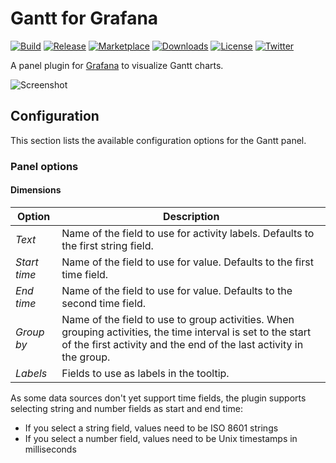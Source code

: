 # Gantt for Grafana

[![Build](https://github.com/marcusolsson/grafana-gantt-panel/workflows/CI/badge.svg)](https://github.com/marcusolsson/grafana-gantt-panel/actions?query=workflow%3A%22CI%22)
[![Release](https://github.com/marcusolsson/grafana-gantt-panel/workflows/Release/badge.svg)](https://github.com/marcusolsson/grafana-gantt-panel/actions?query=workflow%3ARelease)
[![Marketplace](https://img.shields.io/badge/dynamic/json?logo=grafana&color=F47A20&label=marketplace&prefix=v&query=%24.items%5B%3F%28%40.slug%20%3D%3D%20%22marcusolsson-gantt-panel%22%29%5D.version&url=https%3A%2F%2Fgrafana.com%2Fapi%2Fplugins)](https://grafana.com/grafana/plugins/marcusolsson-gantt-panel)
[![Downloads](https://img.shields.io/badge/dynamic/json?logo=grafana&color=F47A20&label=downloads&query=%24.items%5B%3F%28%40.slug%20%3D%3D%20%22marcusolsson-gantt-panel%22%29%5D.downloads&url=https%3A%2F%2Fgrafana.com%2Fapi%2Fplugins)](https://grafana.com/grafana/plugins/marcusolsson-gantt-panel)
[![License](https://img.shields.io/github/license/marcusolsson/grafana-gantt-panel)](LICENSE)
[![Twitter](https://img.shields.io/twitter/follow/marcusolsson?color=%231DA1F2&label=twitter&style=plastic)](https://twitter.com/marcusolsson)

A panel plugin for [Grafana](https://grafana.com) to visualize Gantt charts.

![Screenshot](https://github.com/marcusolsson/grafana-gantt-panel/raw/main/src/img/screenshot.png)

## Configuration

This section lists the available configuration options for the Gantt panel.

### Panel options

#### Dimensions

| Option | Description |
|--------|-------------|
| _Text_ | Name of the field to use for activity labels. Defaults to the first string field. |
| _Start time_ | Name of the field to use for value. Defaults to the first time field. |
| _End time_ | Name of the field to use for value. Defaults to the second time field. |
| _Group by_ | Name of the field to use to group activities. When grouping activities, the time interval is set to the start of the first activity and the end of the last activity in the group. |
| _Labels_ | Fields to use as labels in the tooltip. |

As some data sources don't yet support time fields, the plugin supports selecting string and number fields as start and end time:

- If you select a string field, values need to be ISO 8601 strings
- If you select a number field, values need to be Unix timestamps in milliseconds
